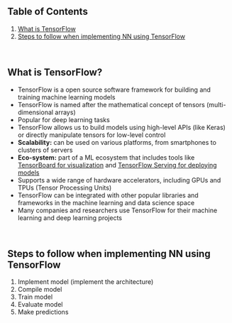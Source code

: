 ## Table of Contents

1. [What is TensorFlow](#what-is-tensorflow)
2. [Steps to follow when implementing NN using TensorFlow](#steps-to-follow-when-implementing-nn-using-tensorflow)

&nbsp;

## What is TensorFlow?

- TensorFlow is a open source software framework for building and training machine learning models
- TensorFlow is named after the mathematical concept of tensors (multi-dimensional arrays)
- Popular for deep learning tasks
- TensorFlow allows us to build models using high-level APIs (like Keras) or directly manipulate tensors for low-level control
- **Scalability:** can be used on various platforms, from smartphones to clusters of servers
- **Eco-system:** part of a ML ecosystem that includes tools like <ins>TensorBoard for visualization</ins> and <ins>TensorFlow Serving for deploying models</ins>
- Supports a wide range of hardware accelerators, including GPUs and TPUs (Tensor Processing Units)
- TensorFlow can be integrated with other popular libraries and frameworks in the machine learning and data science space
- Many companies and researchers use TensorFlow for their machine learning and deep learning projects

&nbsp;

## Steps to follow when implementing NN using TensorFlow

1. Implement model (implement the architecture)
2. Compile model
3. Train model
4. Evaluate model
5. Make predictions
